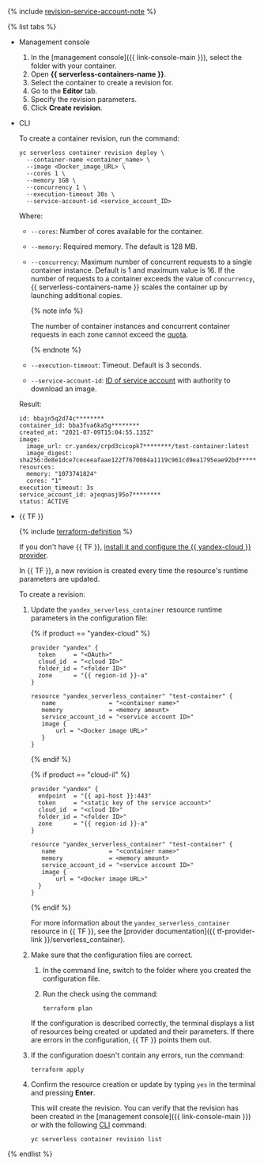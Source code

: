 
{% include [revision-service-account-note](./revision-service-account-note.md) %}

{% list tabs %}

- Management console

   1. In the [management console]({{ link-console-main }}), select the folder with your container.
   1. Open **{{ serverless-containers-name }}**.
   1. Select the container to create a revision for.
   1. Go to the **Editor** tab.
   1. Specify the revision parameters.
   1. Click **Create revision**.

- CLI

   To create a container revision, run the command:

   ```
   yc serverless container revision deploy \
     --container-name <container_name> \
     --image <Docker_image_URL> \
     --cores 1 \
     --memory 1GB \
     --concurrency 1 \
     --execution-timeout 30s \
     --service-account-id <service_account_ID>
   ```

   Where:

   * `--cores`: Number of cores available for the container.
   * `--memory`: Required memory. The default is 128 MB.
   * `--concurrency`: Maximum number of concurrent requests to a single container instance. Default is 1 and maximum value is 16. If the number of requests to a container exceeds the value of `concurrency`, {{ serverless-containers-name }} scales the container up by launching additional copies.

      {% note info %}

      The number of container instances and concurrent container requests in each zone cannot exceed the [quota](../../serverless-containers/concepts/limits.md#serverless-containers-quotas).

      {% endnote %}

   * `--execution-timeout`: Timeout. Default is 3 seconds.
   * `--service-account-id`: [ID of service account](../../iam/operations/sa/get-id.md) with authority to download an image.

   Result:

   ```
   id: bbajn5q2d74c********
   container_id: bba3fva6ka5g********
   created_at: "2021-07-09T15:04:55.135Z"
   image:
     image_url: cr.yandex/crpd3cicopk7********/test-container:latest
     image_digest: sha256:de8e1dce7ceceeafaae122f7670084a1119c961cd9ea1795eae92bd********
   resources:
     memory: "1073741824"
     cores: "1"
   execution_timeout: 3s
   service_account_id: ajeqnasj95o7********
   status: ACTIVE
   ```

- {{ TF }}

   {% include [terraform-definition](../../_tutorials/terraform-definition.md) %}

   If you don't have {{ TF }}, [install it and configure the {{ yandex-cloud }} provider](../../tutorials/infrastructure-management/terraform-quickstart.md#install-terraform).

   In {{ TF }}, a new revision is created every time the resource's runtime parameters are updated.

   To create a revision:

   1. Update the `yandex_serverless_container` resource runtime parameters in the configuration file:

      {% if product == "yandex-cloud" %}

      ```hcl
      provider "yandex" {
        token     = "<OAuth>"
        cloud_id  = "<cloud ID>"
        folder_id = "<folder ID>"
        zone      = "{{ region-id }}-a"
      }

      resource "yandex_serverless_container" "test-container" {
         name               = "<container name>"
         memory             = <memory amount>
         service_account_id = "<service account ID>"
         image {
             url = "<Docker image URL>"
         }
      }
      ```

      {% endif %}

      {% if product == "cloud-il" %}

      ```hcl
      provider "yandex" {
        endpoint  = "{{ api-host }}:443"
        token     = "<static key of the service account>"
        cloud_id  = "<cloud ID>"
        folder_id = "<folder ID>"
        zone      = "{{ region-id }}-a"
      }
     
      resource "yandex_serverless_container" "test-container" {
         name               = "<container name>"
         memory             = <memory amount>
         service_account_id = "<service account ID>"
         image {
             url = "<Docker image URL>"
        }
      }
      ```

      {% endif %}

      For more information about the `yandex_serverless_container` resource in {{ TF }}, see the [provider documentation]({{ tf-provider-link }}/serverless_container).

   1. Make sure that the configuration files are correct.

      1. In the command line, switch to the folder where you created the configuration file.
      1. Run the check using the command:

         ```
         terraform plan
         ```

      If the configuration is described correctly, the terminal displays a list of resources being created or updated and their parameters. If there are errors in the configuration, {{ TF }} points them out.


   1. If the configuration doesn't contain any errors, run the command:
      ```
      terraform apply
      ```

   1. Confirm the resource creation or update by typing `yes` in the terminal and pressing **Enter**.

      This will create the revision. You can verify that the revision has been created in the [management console]({{ link-console-main }}) or with the following [CLI](../../cli/) command:

      ```
      yc serverless container revision list
      ```

{% endlist %}
